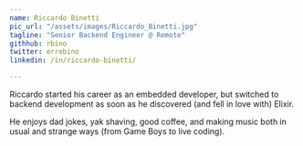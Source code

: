 ```yaml
---
name: Riccardo Binetti
pic_url: "/assets/images/Riccardo_Binetti.jpg"
tagline: "Senior Backend Engineer @ Remote"
githhub: rbino
twitter: errebino
linkedin: /in/riccardo-binetti/

---
```

Riccardo started his career as an embedded developer, but switched to backend development as soon as he discovered (and fell in love with) Elixir.

He enjoys dad jokes, yak shaving, good coffee, and making music both in usual and strange ways (from Game Boys to live coding).
